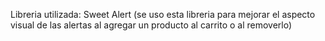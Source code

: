 Libreria utilizada: Sweet Alert (se uso esta libreria para mejorar el aspecto visual de las alertas al agregar un producto al carrito o al removerlo)
